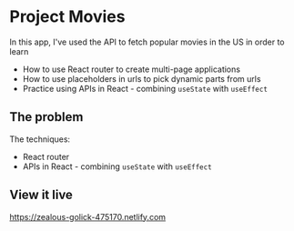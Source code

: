 # Project Movies

In this app, I've used the API to fetch popular movies in the US in order to learn 
- How to use React router to create multi-page applications
- How to use placeholders in urls to pick dynamic parts from urls
- Practice using APIs in React - combining `useState` with `useEffect`

## The problem

The techniques: 
- React router
- APIs in React - combining `useState` with `useEffect`

## View it live
https://zealous-golick-475170.netlify.com
